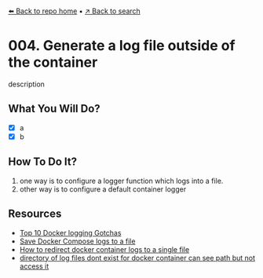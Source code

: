 [⬅️ Back to repo home](https://github.com/Blankscreen-exe/docker-practice) ▪️ [↗️ Back to search](https://blankscreen-exe.github.io/docker-practice/)

# 004. Generate a log file outside of the container

description

## What You Will Do?

- [x] a
- [x] b

## How To Do It?

1. one way is to configure a logger function which logs into a file.
2. other way is to configure a default container logger

## Resources

- [Top 10 Docker logging Gotchas](https://sematext.com/blog/top-10-docker-logging-gotchas/)
- [Save Docker Compose logs to a file](https://stackoverflow.com/questions/35414495/save-docker-compose-logs-to-a-file)
- [How to redirect docker container logs to a single file](https://stackoverflow.com/questions/41144589/how-to-redirect-docker-container-logs-to-a-single-file)
- [directory of log files dont exist for docker container can see path but not access it](https://stackoverflow.com/questions/57227709/directory-of-log-files-dont-exist-for-docker-container-can-see-path-but-not-ac)
